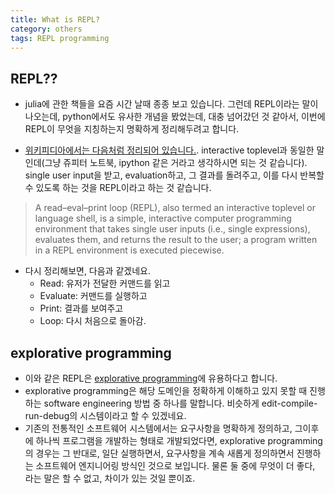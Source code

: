 ```yaml
---
title: What is REPL?
category: others
tags: REPL programming
---
```


## REPL??

- julia에 관한 책들을 요즘 시간 날때 종종 보고 있습니다. 그런데 REPL이라는 말이 나오는데, python에서도 유사한 개념을 봤었는데, 대충 넘어갔던 것 같아서, 이번에 REPL이 무엇을 지칭하는지 명확하게 정리해두려고 합니다. 

- [위키피디아에서는 다음처럼 정리되어 있습니다.](https://en.wikipedia.org/wiki/Read%E2%80%93eval%E2%80%93print_loop). interactive toplevel과 동일한 말인데(그냥 쥬피터 노트북, ipython 같은 거라고 생각하시면 되는 것 같습니다). single user input을 받고, evaluation하고, 그 결과를 돌려주고, 이를 다시 반복할 수 있도록 하는 것을 REPL이라고 하는 것 같습니다. 

> A read–eval–print loop (REPL), also termed an interactive toplevel or language shell, is a simple, interactive computer programming environment that takes single user inputs (i.e., single expressions), evaluates them, and returns the result to the user; a program written in a REPL environment is executed piecewise. 

- 다시 정리해보면, 다음과 같겠네요. 
    - Read: 유저가 전달한 커맨드를 읽고
    - Evaluate: 커맨드를 실행하고 
    - Print: 결과를 보여주고 
    - Loop: 다시 처음으로 돌아감. 

## explorative programming

- 이와 같은 REPL은 [explorative programming](https://en.wikipedia.org/wiki/Exploratory_programming)에 유용하다고 합니다. 
- explorative programming은 해당 도메인을 정확하게 이해하고 있지 못할 때 진행하는 software engineering 방법 중 하나를 말합니다. 비슷하게 edit-compile-run-debug의 시스템이라고 할 수 있겠네요. 
- 기존의 전통적인 소프트웨어 시스템에서는 요구사항을 명확하게 정의하고, 그이후에 하나씩 프로그램을 개발하는 형태로 개발되었다면, explorative programming의 경우는 그 반대로, 일단 실행하면서, 요구사항을 계속 새롭게 정의하면서 진행하는 소프트웨어 엔지니어링 방식인 것으로 보입니다. 물론 둘 중에 무엇이 더 좋다, 라는 말은 할 수 없고, 차이가 있는 것일 뿐이죠.